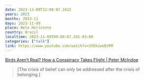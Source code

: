 ```yaml
---
date: 2023-11-09T12:08:07.241Z
years: 2023
months: 2023-11
days: 2023-11-09
place: Belo Horizonte
country: Brazil
localtime: 2023-11-09T09:08:07.241-03:00
categories: ["talk"]
link: https://www.youtube.com/watch?v=3VEkzweBJPM
---
```

[Birds Aren’t Real? How a Conspiracy Takes Flight | Peter McIndoe](https://www.youtube.com/watch?v=3VEkzweBJPM)

> [The crisis of belief can only be addressed after the crisis of belonging.]
